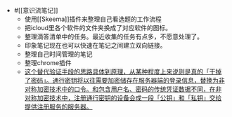 - #[[意识流笔记]]
    - 使用[[Skeema]]插件来整理自己看选题的工作流程
    - 把icloud里各个软件的文件夹换成了对应软件的图标。
    - 整理滴答清单中的任务。最近收集的任务有点多，不愿意处理了。
    - 印象笔记现在也可以快速在笔记之间建立双向链接。
    - 整理自己时间管理的笔记
    - 整理chrome插件
    - [这个替代验证手段的思路具体到原理，从某种程度上来说则是真的「干掉了密码」。通行密钥将以往需要加密储存在服务器端的登录信息，替换为非对称加密技术中的口令。和包含用户名、密码的传统凭证数据不同，在非对称加密技术中，注册通行密钥的设备会成一段「公钥」和「私钥」交给提供注册服务的服务器。](https://sspai.com/post/77376)
